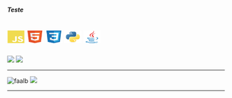 <div>
  <h5>Teste</h5>
</div>

<div style="display: inline_block"><br>
  <a href="https://g.co/kgs/XwPpMh"><img align="center" alt="Faalb-Js" height="30" width="40" src="https://raw.githubusercontent.com/devicons/devicon/master/icons/javascript/javascript-plain.svg"></a>
  <a href="https://g.co/kgs/1FqnTq"><img align="center" alt="Faalb-HTML" height="30" width="40" src="https://raw.githubusercontent.com/devicons/devicon/master/icons/html5/html5-original.svg"></a>
  <a href="https://g.co/kgs/T8WGBv"><img align="center" alt="Faalb-CSS" height="30" width="40" src="https://raw.githubusercontent.com/devicons/devicon/master/icons/css3/css3-original.svg"></a>
  <a href="https://g.co/kgs/fRLPdY"><img align="center" alt="Faalb-Python" height="30" width="40" src="https://raw.githubusercontent.com/devicons/devicon/master/icons/python/python-original.svg"></a>
  <a href="https://g.co/kgs/97TK3q"><img align="center" alt="Faalb-Python" height="30" width="40" src="https://raw.githubusercontent.com/devicons/devicon/master/icons/java/java-original.svg"></a>
</div>
  
##

<div> 
  <a href = "mailto:franciscoaalbuquerque30@gmail.com"><img src="https://img.shields.io/badge/-Gmail-%23333?style=for-the-badge&logo=gmail&logoColor=white" target="_blank"></a>
  <a href="https://linkedin.com/in/
franciscoaalbuquerque" target="_blank"><img src="https://img.shields.io/badge/-LinkedIn-%230077B5?style=for-the-badge&logo=linkedin&logoColor=white" target="_blank"></a> 
</div>

<hr>
<img alt="faalb" src="https://github-readme-stats.anuraghazra1.vercel.app/api?username=faalb&line_height=27&include_all_commits=true&show_icons=true&hide_border=true&theme=dark&count_private=true"/>
<a href="https://github.com/Daggy1234"><img src="https://github-readme-stats.vercel.app/api/top-langs/?username=faalb&theme=dark"/></a>
<hr>
